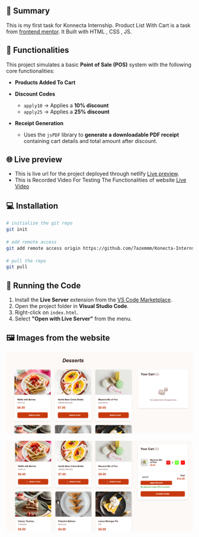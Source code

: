 ## 🛒 Summary

This is my first task for Konnecta Internship. Product List With Cart is a task from [frontend mentor](https://www.frontendmentor.io/challenges/product-list-with-cart-5MmqLVAp_d). It Built with HTML , CSS , JS.

## 🛒 Functionalities

This project simulates a basic **Point of Sale (POS)** system with the following core functionalities:
- **Products Added To Cart**
- **Discount Codes**
  - `apply10` → Applies a **10% discount**
  - `apply25` → Applies a **25% discount**

- **Receipt Generation**
  - Uses the `jsPDF` library to **generate a downloadable PDF receipt** containing cart details and total amount after discount.



## 🌐 Live preview

- This is live url for the project deployed through netlify [Live preview](https://cartgenie.netlify.app/task01-productlistwithcart/index.html).
- This is Recorded Video For Testing The Functionalities of website [Live Video](https://drive.google.com/file/d/10RJF8oh3vLf3nL4o8zbf-Ow_i95tWc-g/view?usp=drive_link)

## 💻 Installation

```bash
# initialize the git repo
git init

# add remote access
git add remote access origin https://github.com/7azemmm/Konecta-Internship.git

# pull the repo
git pull
```
## 🚀 Running the Code

1. Install the **Live Server** extension from the [VS Code Marketplace](https://marketplace.visualstudio.com/items?itemName=ritwickdey.LiveServer).
2. Open the project folder in **Visual Studio Code**.
3. Right-click on `index.html`.
4. Select **"Open with Live Server"** from the menu.

## 🖼️ Images from the website
![App Screenshot](design/first-pic.PNG)
<br>
<br>
![App Screenshot](design/second-picture.PNG)



